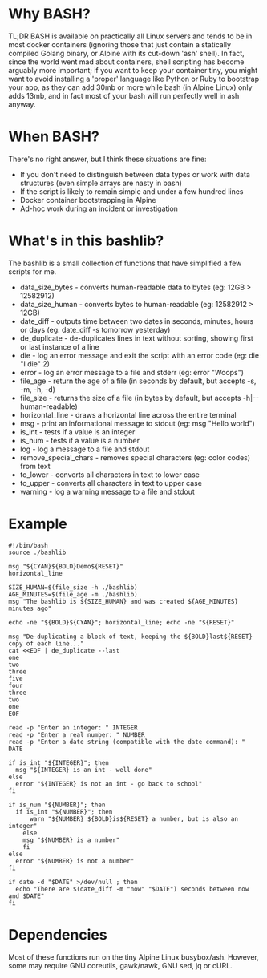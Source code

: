 # Why BASH?
TL;DR BASH is available on practically all Linux servers and tends to be in most docker containers (ignoring those that just contain a statically compiled Golang binary, or Alpine with its cut-down 'ash' shell). In fact, since the world went mad about containers, shell scripting has become arguably more important; if you want to keep your container tiny, you might want to avoid installing a 'proper' language like Python or Ruby to bootstrap your app, as they can add 30mb or more while bash (in Alpine Linux) only adds 13mb, and in fact most of your bash will run perfectly well in ash anyway.

# When BASH?
There's no right answer, but I think these situations are fine:
* If you don't need to distinguish between data types or work with data structures (even simple arrays are nasty in bash)
* If the script is likely to remain simple and under a few hundred lines
* Docker container bootstrapping in Alpine
* Ad-hoc work during an incident or investigation

# What's in this bashlib?
The bashlib is a small collection of functions that have simplified a few scripts for me.
* data_size_bytes - converts human-readable data to bytes (eg: 12GB > 12582912)
* data_size_human - converts bytes to human-readable (eg: 12582912 > 12GB)
* date_diff - outputs time between two dates in seconds, minutes, hours or days (eg: date_diff -s tomorrow yesterday)
* de_duplicate - de-duplicates lines in text without sorting, showing first or last instance of a line
* die - log an error message and exit the script with an error code (eg: die "I die" 2)
* error - log an error message to a file and stderr (eg: error "Woops")
* file_age - return the age of a file (in seconds by default, but accepts -s, -m, -h, -d)
* file_size - returns the size of a file (in bytes by default, but accepts -h|--human-readable)
* horizontal_line - draws a horizontal line across the entire terminal
* msg - print an informational message to stdout (eg: msg "Hello world")
* is_int - tests if a value is an integer
* is_num - tests if a value is a number
* log - log a message to a file and stdout
* remove_special_chars - removes special characters (eg: color codes) from text
* to_lower - converts all characters in text to lower case
* to_upper - converts all characters in text to upper case
* warning - log a warning message to a file and stdout

# Example
```
#!/bin/bash
source ./bashlib

msg "${CYAN}${BOLD}Demo${RESET}"
horizontal_line

SIZE_HUMAN=$(file_size -h ./bashlib)
AGE_MINUTES=$(file_age -m ./bashlib)
msg "The bashlib is ${SIZE_HUMAN} and was created ${AGE_MINUTES} minutes ago"

echo -ne "${BOLD}${CYAN}"; horizontal_line; echo -ne "${RESET}"

msg "De-duplicating a block of text, keeping the ${BOLD}last${RESET} copy of each line..."
cat <<EOF | de_duplicate --last
one
two
three
five
four
three
two
one
EOF

read -p "Enter an integer: " INTEGER
read -p "Enter a real number: " NUMBER
read -p "Enter a date string (compatible with the date command): " DATE

if is_int "${INTEGER}"; then
  msg "${INTEGER} is an int - well done"
else
  error "${INTEGER} is not an int - go back to school"
fi

if is_num "${NUMBER}"; then
  if is_int "${NUMBER}"; then
	  warn "${NUMBER} ${BOLD}is${RESET} a number, but is also an integer"
	else
    msg "${NUMBER} is a number"
	fi
else
  error "${NUMBER} is not a number"
fi

if date -d "$DATE" >/dev/null ; then
  echo "There are $(date_diff -m "now" "$DATE") seconds between now and $DATE"
fi
```


# Dependencies
Most of these functions run on the tiny Alpine Linux busybox/ash. However, some may require GNU coreutils, gawk/nawk, GNU sed, jq or cURL.
